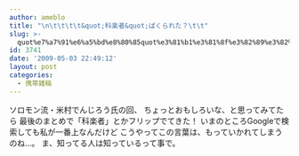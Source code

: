 ```yaml
---
author: ameblo
title: "\n\t\t\t\t&quot;科楽者&quot;ぱくられた？\t\t"
slug: >-
  quot%e7%a7%91%e6%a5%bd%e8%80%85quot%e3%81%b1%e3%81%8f%e3%82%89%e3%82%8c%e3%81%9f%ef%bc%9f
id: 3741
date: '2009-05-03 22:49:12'
layout: post
categories:
  - 携帯雑稿
---
```


ソロモン流・米村でんじろう氏の回、 ちょっとおもしろいな、と思ってみてたら 最後のまとめで「科楽者」とかフリップでてきた！ いまのところGoogleで検索しても私が一番上なんだけど こうやってこの言葉は、もっていかれてしまうのね…。 ま、知ってる人は知っているって事で。
